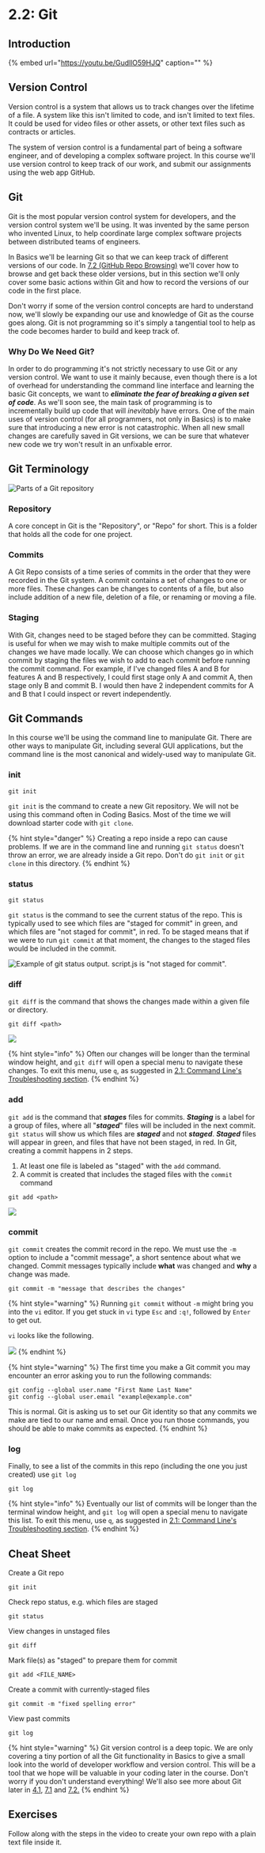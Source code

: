 # 2.2: Git

## Introduction

{% embed url="https://youtu.be/GudllO59HJQ" caption="" %}

## Version Control

Version control is a system that allows us to track changes over the lifetime of a file. A system like this isn't limited to code, and isn't limited to text files. It could be used for video files or other assets, or other text files such as contracts or articles.

The system of version control is a fundamental part of being a software engineer, and of developing a complex software project. In this course we'll use version control to keep track of our work, and submit our assignments using the web app GitHub.

## Git

Git is the most popular version control system for developers, and the version control system we'll be using. It was invented by the same person who invented Linux, to help coordinate large complex software projects between distributed teams of engineers.

In Basics we'll be learning Git so that we can keep track of different versions of our code. In [7.2 \(GitHub Repo Browsing\)](../7-github/7.2-github-repo-browsing.md) we'll cover how to browse and get back these older versions, but in this section we'll only cover some basic actions within Git and how to record the versions of our code in the first place.

Don't worry if some of the version control concepts are hard to understand now, we'll slowly be expanding our use and knowledge of Git as the course goes along. Git is not programming so it's simply a tangential tool to help as the code becomes harder to build and keep track of.

### Why Do We Need Git?

In order to do programming it's not strictly necessary to use Git or any version control. We want to use it mainly because, even though there is a lot of overhead for understanding the command line interface and learning the basic Git concepts, we want to _**eliminate the fear of breaking a given set of code**_. As we'll soon see, the main task of programming is to incrementally build up code that will _inevitably_ have errors. One of the main uses of version control \(for all programmers, not only in Basics\) is to make sure that introducing a new error is not catastrophic. When all new small changes are carefully saved in Git versions, we can be sure that whatever new code we try won't result in an unfixable error.

## Git Terminology

![Parts of a Git repository](../.gitbook/assets/git.png)

### Repository

A core concept in Git is the "Repository", or "Repo" for short. This is a folder that holds all the code for one project.

### Commits

A Git Repo consists of a time series of commits in the order that they were recorded in the Git system. A commit contains a set of changes to one or more files. These changes can be changes to contents of a file, but also include addition of a new file, deletion of a file, or renaming or moving a file.

### Staging

With Git, changes need to be staged before they can be committed. Staging is useful for when we may wish to make multiple commits out of the changes we have made locally. We can choose which changes go in which commit by staging the files we wish to add to each commit before running the commit command. For example, if I've changed files A and B for features A and B respectively, I could first stage only A and commit A, then stage only B and commit B. I would then have 2 independent commits for A and B that I could inspect or revert independently.

## Git Commands

In this course we'll be using the command line to manipulate Git. There are other ways to manipulate Git, including several GUI applications, but the command line is the most canonical and widely-used way to manipulate Git.

### init

```text
git init
```

`git init` is the command to create a new Git repository. We will not be using this command often in Coding Basics. Most of the time we will download starter code with `git clone`.

{% hint style="danger" %}
Creating a repo inside a repo can cause problems. If we are in the command line and running `git status` doesn't throw an error, we are already inside a Git repo. Don't do `git init` or `git clone` in this directory.
{% endhint %}

### status

```text
git status
```

`git status` is the command to see the current status of the repo. This is typically used to see which files are "staged for commit" in green, and which files are "not staged for commit", in red. To be staged means that if we were to run `git commit` at that moment, the changes to the staged files would be included in the commit.

![Example of git status output. script.js is &quot;not staged for commit&quot;.](../.gitbook/assets/screen-shot-2020-08-13-at-3.00.28-pm.png)

### diff

`git diff` is the command that shows the changes made within a given file or directory.

```text
git diff <path>
```

![](../.gitbook/assets/screen-shot-2020-08-13-at-4.07.03-pm.png)

{% hint style="info" %}
Often our changes will be longer than the terminal window height, and `git diff` will open a special menu to navigate these changes. To exit this menu, use `q`, as suggested in [2.1: Command Line's Troubleshooting section](2.1-command-line.md#troubleshooting-the-command-line).
{% endhint %}

### add

`git add` is the command that _**stages**_ files for commits. _**Staging**_ is a label for a group of files, where all "_**staged**_" files will be included in the next commit. `git status` will show us which files are _**staged**_ and not _**staged**_. _**Staged**_ files will appear in green, and files that have not been staged, in red. In Git, creating a commit happens in 2 steps.

1. At least one file is labeled as "staged" with the `add` command.
2. A commit is created that includes the staged files with the `commit` command

```text
git add <path>
```

![](../.gitbook/assets/screen-shot-2020-08-13-at-4.03.22-pm.png)

### commit

`git commit` creates the commit record in the repo. We must use the `-m` option to include a "commit message", a short sentence about what we changed. Commit messages typically include **what** was changed and **why** a change was made.

```text
git commit -m "message that describes the changes"
```

{% hint style="warning" %}
Running `git commit` without `-m` might bring you into the `vi` editor. If you get stuck in `vi` type `Esc` and `:q!`, followed by `Enter` to get out.

`vi` looks like the following.

![](../.gitbook/assets/screen-shot-2021-07-06-at-7.20.58-pm.png)
{% endhint %}

{% hint style="warning" %}
The first time you make a Git commit you may encounter an error asking you to run the following commands:

```text
git config --global user.name "First Name Last Name"
git config --global user.email "example@example.com"
```

This is normal. Git is asking us to set our Git identity so that any commits we make are tied to our name and email. Once you run those commands, you should be able to make commits as expected.
{% endhint %}

### log

Finally, to see a list of the commits in this repo \(including the one you just created\) use `git log`

```text
git log
```

{% hint style="info" %}
Eventually our list of commits will be longer than the terminal window height, and `git log` will open a special menu to navigate this list. To exit this menu, use `q`, as suggested in [2.1: Command Line's Troubleshooting section](2.1-command-line.md#troubleshooting-the-command-line).
{% endhint %}

## Cheat Sheet

Create a Git repo

```text
git init
```

Check repo status, e.g. which files are staged

```text
git status
```

View changes in unstaged files

```text
git diff
```

Mark file\(s\) as "staged" to prepare them for commit

```text
git add <FILE_NAME>
```

Create a commit with currently-staged files

```text
git commit -m "fixed spelling error"
```

View past commits

```text
git log
```

{% hint style="warning" %}
Git version control is a deep topic. We are only covering a tiny portion of all the Git functionality  in Basics to give a small look into the world of developer workflow and version control. This will be a tool that we hope will be valuable in your coding later in the course. Don't worry if you don't understand everything! We'll also see more about Git later in [4.1](../4-getting-started-with-code/4.1-intro-to-github.md), [7.1](../7-github/7.1-github-fork-and-pull-request.md) and [7.2.](../7-github/7.2-github-repo-browsing.md)
{% endhint %}

## **Exercises**

Follow along with the steps in the video to create your own repo with a plain text file inside it.

